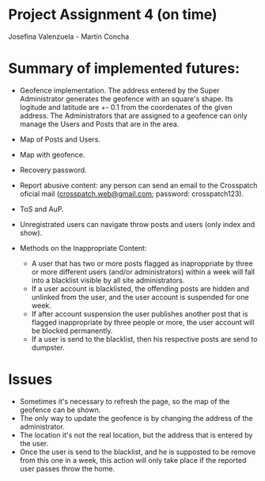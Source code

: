 # Project Assignment 4 (on time)
Josefina Valenzuela - Martín Concha

# Summary of implemented futures:

  - Geofence implementation. The address entered by the Super Administrator generates the geofence with an square's shape. Its logitude and latitude are +- 0.1 from the coordenates of the given address. The Administrators that are assigned to a geofence can only manage the Users and Posts that are in the area.
  - Map of Posts and Users.
  - Map with geofence.
  - Recovery password.
  - Report abusive content: any person can send an email to the Crosspatch oficial mail (crosspatch.web@gmail.com; password: crosspatch123).
  - ToS and AuP.
  - Unregistrated users can navigate throw posts and users (only index and show).
  
  - Methods on the Inappropriate Content: 
    * A user that has two or more posts flagged as inaproppriate by three or more different users (and/or administrators) within a week will fall into a blacklist visible by all site administrators.
    * If a user account is blacklisted, the offending posts are hidden and unlinked from the user, and the user account is suspended for one week.
    * If after account suspension the user publishes another post that is flagged inappropriate by three people or more, the user account will be blocked permanently.
    * If a user is send to the blacklist, then his respective posts are send to dumpster.


# Issues
  - Sometimes it's necessary to refresh the page, so the map of the geofence can be shown.
  - The only way to update the geofence is by changing the address of the administrator.
  - The location it's not the real location, but the address that is entered by the user.
  - Once the user is send to the blacklist, and he is supposted to be remove from this one in a week, this action will only take place if the reported user passes throw the home.
  

